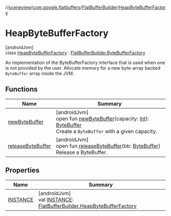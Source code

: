 //[sceneview](../../../../index.md)/[com.google.flatbuffers](../../index.md)/[FlatBufferBuilder](../index.md)/[HeapByteBufferFactory](index.md)

# HeapByteBufferFactory

[androidJvm]\
class [HeapByteBufferFactory](index.md) : [FlatBufferBuilder.ByteBufferFactory](../-byte-buffer-factory/index.md)

An implementation of the ByteBufferFactory interface that is used when one is not provided by the user. Allocate memory for a new byte-array backed `ByteBuffer` array inside the JVM.

## Functions

| Name | Summary |
|---|---|
| [newByteBuffer](new-byte-buffer.md) | [androidJvm]<br>open fun [newByteBuffer](new-byte-buffer.md)(capacity: [Int](https://kotlinlang.org/api/latest/jvm/stdlib/kotlin/-int/index.html)): [ByteBuffer](https://developer.android.com/reference/kotlin/java/nio/ByteBuffer.html)<br>Create a `ByteBuffer` with a given capacity. |
| [releaseByteBuffer](../-byte-buffer-factory/release-byte-buffer.md) | [androidJvm]<br>open fun [releaseByteBuffer](../-byte-buffer-factory/release-byte-buffer.md)(bb: [ByteBuffer](https://developer.android.com/reference/kotlin/java/nio/ByteBuffer.html))<br>Release a ByteBuffer. |

## Properties

| Name | Summary |
|---|---|
| [INSTANCE](-i-n-s-t-a-n-c-e.md) | [androidJvm]<br>val [INSTANCE](-i-n-s-t-a-n-c-e.md): [FlatBufferBuilder.HeapByteBufferFactory](index.md) |
